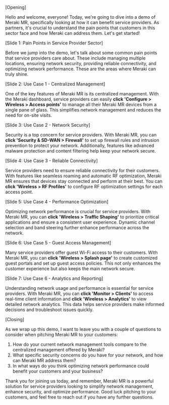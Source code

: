 [Opening]

Hello and welcome, everyone! Today, we're going to dive into a demo of Meraki MR, specifically looking at how it can benefit service providers. As partners, it's crucial to understand the pain points that customers in this sector face and how Meraki can address them. Let's get started!

[Slide 1: Pain Points in Service Provider Sector]

Before we jump into the demo, let's talk about some common pain points that service providers care about. These include managing multiple locations, ensuring network security, providing reliable connectivity, and optimizing network performance. These are the areas where Meraki can truly shine.

[Slide 2: Use Case 1 - Centralized Management]

One of the key features of Meraki MR is its centralized management. With the Meraki dashboard, service providers can easily **click 'Configure > Wireless > Access points'** to manage all their Meraki MR devices from a single pane of glass. This simplifies network management and reduces the need for on-site visits.

[Slide 3: Use Case 2 - Network Security]

Security is a top concern for service providers. With Meraki MR, you can **click 'Security & SD-WAN > Firewall'** to set up firewall rules and intrusion prevention to protect your network. Additionally, features like advanced malware protection and content filtering help keep your network secure.

[Slide 4: Use Case 3 - Reliable Connectivity]

Service providers need to ensure reliable connectivity for their customers. With features like seamless roaming and automatic RF optimization, Meraki MR ensures that devices stay connected and perform at their best. You can **click 'Wireless > RF Profiles'** to configure RF optimization settings for each access point.

[Slide 5: Use Case 4 - Performance Optimization]

Optimizing network performance is crucial for service providers. With Meraki MR, you can **click 'Wireless > Traffic Shaping'** to prioritize critical applications and ensure a consistent user experience. Dynamic channel selection and band steering further enhance performance across the network.

[Slide 6: Use Case 5 - Guest Access Management]

Many service providers offer guest Wi-Fi access to their customers. With Meraki MR, you can **click 'Wireless > Splash page'** to create customized guest portals and set up guest access policies. This not only enhances the customer experience but also keeps the main network secure.

[Slide 7: Use Case 6 - Analytics and Reporting]

Understanding network usage and performance is essential for service providers. With Meraki MR, you can **click 'Monitor > Clients'** to access real-time client information and **click 'Wireless > Analytics'** to view detailed network analytics. This data helps service providers make informed decisions and troubleshoot issues quickly.

[Closing]

As we wrap up this demo, I want to leave you with a couple of questions to consider when pitching Meraki MR to your customers:

1. How do your current network management tools compare to the centralized management offered by Meraki?
2. What specific security concerns do you have for your network, and how can Meraki MR address them?
3. In what ways do you think optimizing network performance could benefit your customers and your business?

Thank you for joining us today, and remember, Meraki MR is a powerful solution for service providers looking to simplify network management, enhance security, and optimize performance. Good luck pitching to your customers, and feel free to reach out if you have any further questions.